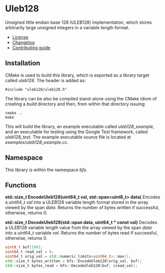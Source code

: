 # Uleb128
Unsigned little endian base 128 (ULEB128) implementation, which stores arbitrarily large unsigned integers in a variable length format.
   * [License](LICENSE.md)
   * [Changelog](CHANGELOG.md)
   * [Contributing guide](CONTRIBUTING.md)

## Installation
CMake is used to build this library, which is exported as a library target called *uleb128*. The header is added as:

```
#include "uleb128/uleb128.h"
```

The library can be also be compiled stand-alone using the CMake idiom of creating a *build* directory and then, from within that directory issuing:

```
cmake ..
make
```

This will build the library, an example executable called *uleb128_example*, and an executable for testing using the Google Test framework, called *uleb128_test*. The example executable source file is located at *examples/uleb128_example.cc*.

## Namespace
This library is within the namespace *bfs*.

## Functions

**std::size_t EncodeUleb128(uint64_t val, std::span<uint8_t> data)** Encodes a uint64_t *val* into a ULEB128 variable length format stored in the array viewed by the span *data*. Returns the number of bytes written if successful, otherwise, returns 0.

**std::size_t DecodeUleb128(std::span<const uint8_t> data, uint64_t &ast; const val)** Decodes a ULEB128 variable length value from the array viewed by the span *data* into a uint64_t variable *val*. Returns the number of bytes read if successful, otherwise, returns 0.

```C++
uint8_t buf[100];
uint64_t read_val = 0;
uint64_t orig_val = std::numeric_limits<uint64_t>::max();
std::size_t bytes_written = bfs::EncodeUleb128(orig_val, buf);
std::size_t bytes_read = bfs::DecodeUleb128(buf, &read_val);
```
